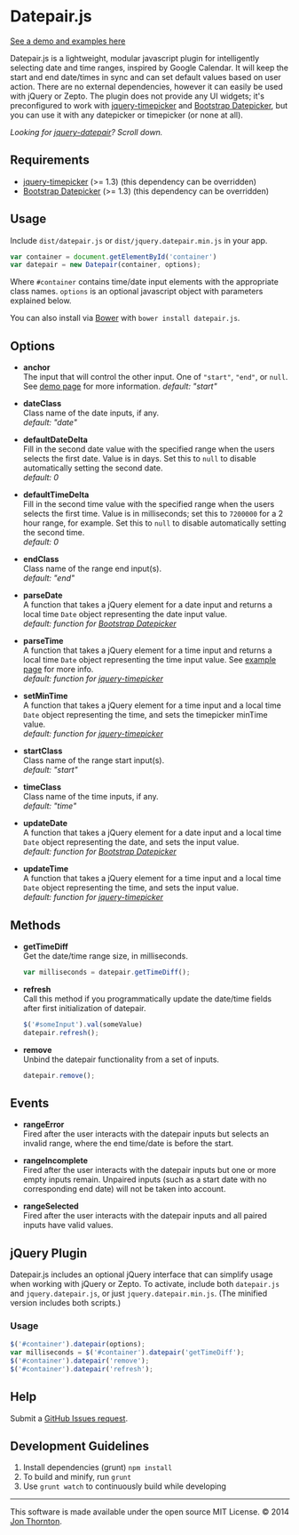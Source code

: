 # Datepair.js

[See a demo and examples here](http://jonthornton.github.com/Datepair.js)

Datepair.js is a lightweight, modular javascript plugin for intelligently selecting date and time ranges, inspired by Google Calendar. It will keep the start and end date/times in sync and can set default values based on user action. There are no external dependencies, however it can easily be used with jQuery or Zepto. The plugin does not provide any UI widgets; it's preconfigured to work with [jquery-timepicker](https://github.com/jonthornton/jquery-timepicker) and [Bootstrap Datepicker](https://github.com/eternicode/bootstrap-datepicker), but you can use it with any datepicker or timepicker (or none at all).

*Looking for [jquery-datepair](#jquery-plugin)? Scroll down.*

## Requirements

* [jquery-timepicker](https://github.com/jonthornton/jquery-timepicker) (>= 1.3) (this dependency can be overridden)
* [Bootstrap Datepicker](https://github.com/eternicode/bootstrap-datepicker) (>= 1.3) (this dependency can be overridden)

## Usage

Include `dist/datepair.js` or `dist/jquery.datepair.min.js` in your app.

```javascript
var container = document.getElementById('container')
var datepair = new Datepair(container, options);
```

Where ```#container``` contains time/date input elements with the appropriate class names. ```options``` is an optional javascript object with parameters explained below.

You can also install via [Bower](http://bower.io/) with `bower install datepair.js`.

## Options

- **anchor**  
The input that will control the other input. One of `"start"`, `"end"`, or `null`. See [demo page](http://jonthornton.github.io/Datepair.js/) for more information.
*default: "start"*

- **dateClass**  
Class name of the date inputs, if any.  
*default: "date"*

- **defaultDateDelta**  
Fill in the second date value with the specified range when the users selects the first date. Value is in days. Set this to ```null``` to disable automatically setting the second date.  
*default: 0*

- **defaultTimeDelta**  
Fill in the second time value with the specified range when the users selects the first time. Value is in milliseconds; set this to ```7200000``` for a 2 hour range, for example. Set this to ```null``` to disable automatically setting the second time.  
*default: 0*

- **endClass**  
Class name of the range end input(s).  
*default: "end"*

- **parseDate**  
A function that takes a jQuery element for a date input and returns a local time ```Date``` object representing the date input value.  
*default: function for [Bootstrap Datepicker](https://github.com/eternicode/bootstrap-datepicker)*

- **parseTime**  
A function that takes a jQuery element for a time input and returns a local time ```Date``` object representing the time input value. See [example page](http://jonthornton.github.com/Datepair.js) for more info.  
*default: function for [jquery-timepicker](https://github.com/jonthornton/jquery-timepicker)*

- **setMinTime**  
A function that takes a jQuery element for a time input and a local time ```Date``` object representing the time, and sets the timepicker minTime value.  
*default: function for [jquery-timepicker](https://github.com/jonthornton/jquery-timepicker)*

- **startClass**  
Class name of the range start input(s).  
*default: "start"*

- **timeClass**  
Class name of the time inputs, if any.  
*default: "time"*

- **updateDate**  
A function that takes a jQuery element for a date input and a local time ```Date``` object representing the date, and sets the input value.  
*default: function for [Bootstrap Datepicker](https://github.com/eternicode/bootstrap-datepicker)*

- **updateTime**  
A function that takes a jQuery element for a time input and a local time ```Date``` object representing the time, and sets the input value.  
*default: function for [jquery-timepicker](https://github.com/jonthornton/jquery-timepicker)*


## Methods

- **getTimeDiff**  
Get the date/time range size, in milliseconds.

	```javascript
	var milliseconds = datepair.getTimeDiff();
	```

- **refresh**  
Call this method if you programmatically update the date/time fields after first initialization of datepair.  

	```javascript
	$('#someInput').val(someValue)
	datepair.refresh();
	```

- **remove**  
Unbind the datepair functionality from a set of inputs.  

	```javascript
	datepair.remove();
	``` 

## Events

- **rangeError**  
Fired after the user interacts with the datepair inputs but selects an invalid range, where the end time/date is before the start.

- **rangeIncomplete**  
Fired after the user interacts with the datepair inputs but one or more empty inputs remain. Unpaired inputs (such as a start date with no corresponding end date) will not be taken into account.

- **rangeSelected**  
Fired after the user interacts with the datepair inputs and all paired inputs have valid values.

## jQuery Plugin

Datepair.js includes an optional jQuery interface that can simplify usage when working with jQuery or Zepto. To activate, include both `datepair.js` and `jquery.datepair.js`, or just `jquery.datepair.min.js`. (The minified version includes both scripts.)

### Usage

```javascript
$('#container').datepair(options);
var milliseconds = $('#container').datepair('getTimeDiff');
$('#container').datepair('remove');
$('#container').datepair('refresh');
```

## Help

Submit a [GitHub Issues request](https://github.com/jonthornton/Datepair.js/issues/new).

## Development Guidelines

1. Install dependencies (grunt) `npm install`
2. To build and minify, run `grunt`
3. Use `grunt watch` to continuously build while developing

- - -

This software is made available under the open source MIT License. &copy; 2014 [Jon Thornton](http://www.jonthornton.com).
